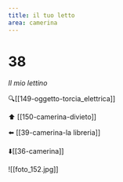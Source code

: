 ```yaml
---
title: il tuo letto
area: camerina
---
```

# 38
_Il mio lettino_

🔍[[149-oggetto-torcia_elettrica]]

⬆️ [[150-camerina-divieto]]

⬅️ [[39-camerina-la libreria]]

⬇️[[36-camerina]] 

![[foto_152.jpg]]